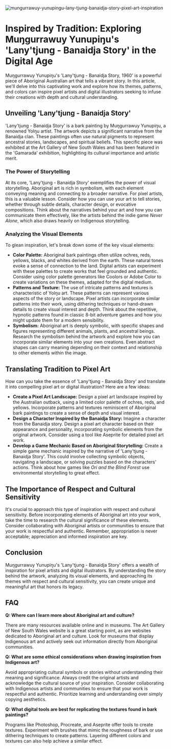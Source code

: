 ![mungurrawuy-yunupingu-lany-tjung-banaidja-story-pixel-art-inspiration](https://images.pexels.com/photos/2827741/pexels-photo-2827741.jpeg?auto=compress&cs=tinysrgb&fit=crop&h=627&w=1200)

# Inspired by Tradition: Exploring Muŋgurrawuy Yunupiŋu's 'Lany'tjung - Banaidja Story' in the Digital Age

Muŋgurrawuy Yunupiŋu's 'Lany'tjung - Banaidja Story, 1960' is a powerful piece of Aboriginal Australian art that tells a vibrant story. In this article, we'll delve into this captivating work and explore how its themes, patterns, and colors can inspire pixel artists and digital illustrators seeking to infuse their creations with depth and cultural understanding.

## Unveiling 'Lany'tjung - Banaidja Story'

'Lany'tjung - Banaidja Story' is a bark painting by Muŋgurrawuy Yunupiŋu, a renowned Yolŋu artist. The artwork depicts a significant narrative from the Banaidja clan. These paintings often use natural pigments to represent ancestral stories, landscapes, and spiritual beliefs. This specific piece was exhibited at the Art Gallery of New South Wales and has been featured in the 'Gamarada' exhibition, highlighting its cultural importance and artistic merit.

### The Power of Storytelling

At its core, 'Lany'tjung - Banaidja Story' exemplifies the power of visual storytelling. Aboriginal art is rich in symbolism, with each element conveying meaning and connecting to a broader narrative. For pixel artists, this is a valuable lesson. Consider how you can use your art to tell stories, whether through subtle details, character design, or evocative compositions. Think about the narratives behind your art and how you can communicate them effectively, like the artists behind the indie game *Never Alone*, which also draws heavily on Indigenous storytelling.

### Analyzing the Visual Elements

To glean inspiration, let's break down some of the key visual elements:

*   **Color Palette:** Aboriginal bark paintings often utilize ochres, reds, yellows, blacks, and whites derived from the earth. These natural tones evoke a sense of connection to the land. Digital artists can experiment with these palettes to create works that feel grounded and authentic. Consider using color palette generators like Coolors or Adobe Color to create variations on these themes, adapted for the digital medium.
*   **Patterns and Texture:** The use of intricate patterns and textures is characteristic of Yolŋu art. These patterns can represent various aspects of the story or landscape. Pixel artists can incorporate similar patterns into their work, using dithering techniques or hand-drawn details to create visual interest and depth. Think about the repetitive, hypnotic patterns found in classic 8-bit adventure games and how you might update them for a modern sensibility.
*   **Symbolism:** Aboriginal art is deeply symbolic, with specific shapes and figures representing different animals, plants, and ancestral beings. Research the symbolism behind the artwork and explore how you can incorporate similar elements into your own creations. Even abstract shapes can carry meaning depending on their context and relationship to other elements within the image.

## Translating Tradition to Pixel Art

How can you take the essence of 'Lany'tjung - Banaidja Story' and translate it into compelling pixel art or digital illustration? Here are a few ideas:

*   **Create a Pixel Art Landscape:** Design a pixel art landscape inspired by the Australian outback, using a limited color palette of ochres, reds, and yellows. Incorporate patterns and textures reminiscent of Aboriginal bark paintings to create a sense of depth and visual interest.
*   **Design a Character Inspired by the Banaidja Story:** Imagine a character from the Banaidja story. Design a pixel art character based on their appearance and personality, incorporating symbolic elements from the original artwork. Consider using a tool like Aseprite for detailed pixel art work.
*   **Develop a Game Mechanic Based on Aboriginal Storytelling:** Create a simple game mechanic inspired by the narrative of 'Lany'tjung - Banaidja Story'. This could involve collecting symbolic objects, navigating a landscape, or solving puzzles based on the characters' actions. Think about how games like *Ori and the Blind Forest* use environmental storytelling to great effect.

## The Importance of Respect and Cultural Sensitivity

It's crucial to approach this type of inspiration with respect and cultural sensitivity. Before incorporating elements of Aboriginal art into your work, take the time to research the cultural significance of these elements. Consider collaborating with Aboriginal artists or communities to ensure that your work is respectful and authentic. Remember, appropriation is never acceptable; appreciation and informed inspiration are key.

## Conclusion

Muŋgurrawuy Yunupiŋu's 'Lany'tjung - Banaidja Story' offers a wealth of inspiration for pixel artists and digital illustrators. By understanding the story behind the artwork, analyzing its visual elements, and approaching its themes with respect and cultural sensitivity, you can create unique and meaningful art that honors its legacy.

## FAQ

**Q: Where can I learn more about Aboriginal art and culture?**

There are many resources available online and in museums. The Art Gallery of New South Wales website is a great starting point, as are websites dedicated to Aboriginal art and culture. Look for museums that display Indigenous art and actively seek out information directly from Aboriginal communities.

**Q: What are some ethical considerations when drawing inspiration from Indigenous art?**

Avoid appropriating cultural symbols or stories without understanding their meaning and significance. Always credit the original artists and acknowledge the cultural source of your inspiration. Consider collaborating with Indigenous artists and communities to ensure that your work is respectful and authentic. Prioritize learning and understanding over simply copying aesthetics.

**Q: What digital tools are best for replicating the textures found in bark paintings?**

Programs like Photoshop, Procreate, and Aseprite offer tools to create textures. Experiment with brushes that mimic the roughness of bark or use dithering techniques to create patterns. Layering different colors and textures can also help achieve a similar effect.
